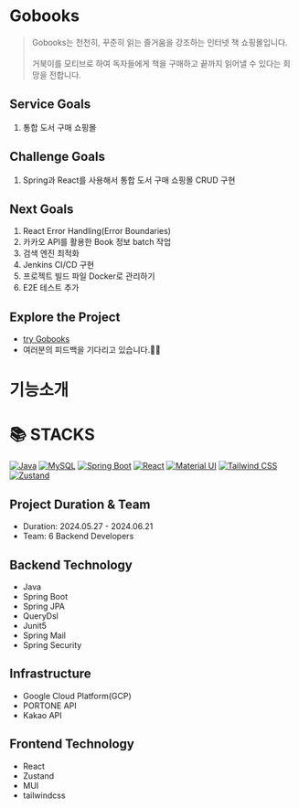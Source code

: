 # Gobooks

> Gobooks는 천천히, 꾸준히 읽는 즐거움을 강조하는 인터넷 책 쇼핑몰입니다.<br><br> 거북이를 모티브로 하여 독자들에게 책을 구매하고 끝까지 읽어낼 수 있다는 희망을 전합니다.

## Service Goals

1. 통합 도서 구매 쇼핑몰

## Challenge Goals

1. Spring과 React를 사용해서 통합 도서 구매 쇼핑몰 CRUD 구현

## Next Goals

1. React Error Handling(Error Boundaries)
2. 카카오 API를 활용한 Book 정보 batch 작업
3. 검색 엔진 최적화
4. Jenkins CI/CD 구현
5. 프로젝트 빌드 파일 Docker로 관리하기
6. E2E 테스트 추가

## Explore the Project

* [try Gobooks](https://www.gobookstore.shop/)
* 여러분의 피드백을 기다리고 있습니다.👏👏

# 기능소개





# 📚 STACKS
[![Java](https://img.shields.io/badge/Java-orange?style=for-the-badge&logo=java)](#)
[![MySQL](https://img.shields.io/badge/MySQL-blue?style=for-the-badge&logo=mysql)](#)
[![Spring Boot](https://img.shields.io/badge/Spring_Boot-green?style=for-the-badge&logo=spring)](#)
[![React](https://img.shields.io/badge/React-blue?style=for-the-badge&logo=react)](#)
[![Material UI](https://img.shields.io/badge/MUI-teal?style=for-the-badge&logo=material-ui)](#)
[![Tailwind CSS](https://img.shields.io/badge/tailwindcss-cyan?style=for-the-badge&logo=tailwind-css)](#)
[![Zustand](https://img.shields.io/badge/Zustand-yellow?style=for-the-badge)](#)


## Project Duration & Team
* Duration: 2024.05.27 - 2024.06.21
* Team: 6 Backend Developers

## Backend Technology
* Java
* Spring Boot
* Spring JPA
* QueryDsl
* Junit5
* Spring Mail
* Spring Security

## Infrastructure
* Google Cloud Platform(GCP)
* PORTONE API
* Kakao API

## Frontend Technology
* React
* Zustand
* MUI
* tailwindcss
